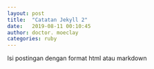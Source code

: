 ```yaml
---
layout: post
title:  "Catatan Jekyll 2"
date:   2019-08-11 00:10:45
author: doctor. moeclay
categories: ruby
---
```


Isi postingan dengan format html atau markdown